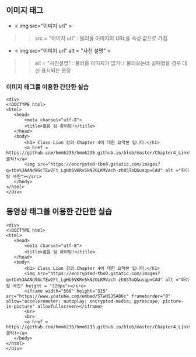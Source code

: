 ## 이미지 태그 <img>
* < img src="이미지 url" >


>> src = "이미지 url" : 불러올 이미지의 URL을 속성 값으로 가짐 

*  < img src="이미지 url" alt = "사진 설명" >

>> alt = "사진설명" : 불러올 이미지가 없거나 불러오는데 실패했을 경우 대신 표시되는 문장

### 이미지 태그를 이용한 간단한 실습
 ~~~
 <div>
<!DOCTYPE html>
<html>
    <head>
        <meta charset="utf-8">
        <title>젊음 팀 화이팅!</title>
    </head>
    <body>
        <h1> Class Lion 강의 Chapter 4에 대한 요약본 입니다.</h1>
        <a href = https://github.com/hmm6235/hmm6235.github.io/blob/master/Chapter4_Linktag.md>클릭!</a>
        <img src="https://encrypted-tbn0.gstatic.com/images?q=tbn%3AANd9GcTEw2Ft_LgHb6VKRvSkN2GLKMVach-zh8SToQ&usqp=CAU" alt ="화이팅 사진"></src>
    </body>
</html>
 </div>
 ~~~

## 동영상 태그를 이용한 간단한 실습

 ~~~
 <div>
<!DOCTYPE html>
<html>
    <head>
        <meta charset="utf-8">
        <title>젊음 팀 화이팅!</title>
    </head>
    <body>
        <h1> Class Lion 강의 Chapter 4에 대한 요약본 입니다.</h1>
        <img src="https://encrypted-tbn0.gstatic.com/images?q=tbn%3AANd9GcTEw2Ft_LgHb6VKRvSkN2GLKMVach-zh8SToQ&usqp=CAU" alt ="화이팅 사진" height = "320px"></src>
        <iframe width="560" height="315" src="https://www.youtube.com/embed/STwHSJSA86c" frameborder="0" allow="accelerometer; autoplay; encrypted-media; gyroscope; picture-in-picture" allowfullscreen></iframe> 
        <br>
        <br>
        <a href = https://github.com/hmm6235/hmm6235.github.io/blob/master/Chapter4_Linktag.md>클릭!</a>
    </body>
</html>
 </div>
 ~~~
